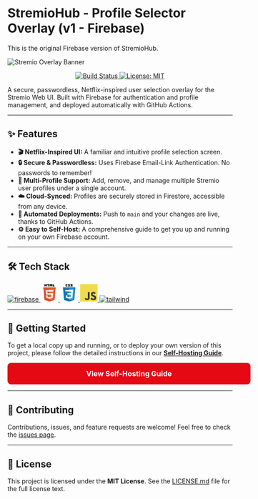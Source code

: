 # StremioHub - Profile Selector Overlay (v1 - Firebase)

This is the original Firebase version of StremioHub.

![Stremio Overlay Banner](https://placehold.co/1200x440/141414/e50914?text=StremioHub)

<p align="center">
  <a href="https://github.com/MichielEijpe/StremioHub/actions/workflows/firebase-hosting-merge.yml">
    <img src="https://img.shields.io/github/actions/workflow/status/MichielEIjpe/StremioHub/firebase-hosting-merge.yml?branch=main&style=for-the-badge&logo=github" alt="Build Status">
  </a>
  <a href="https://opensource.org/licenses/MIT">
    <img src="https://img.shields.io/badge/License-MIT-blue.svg?style=for-the-badge" alt="License: MIT">
  </a>
</p>

A secure, passwordless, Netflix-inspired user selection overlay for the Stremio Web UI. Built with Firebase for authentication and profile management, and deployed automatically with GitHub Actions.

---

## ✨ Features

* **🎬 Netflix-Inspired UI:** A familiar and intuitive profile selection screen.
* **🔒 Secure & Passwordless:** Uses Firebase Email-Link Authentication. No passwords to remember!
* **👤 Multi-Profile Support:** Add, remove, and manage multiple Stremio user profiles under a single account.
* **☁️ Cloud-Synced:** Profiles are securely stored in Firestore, accessible from any device.
* **🚀 Automated Deployments:** Push to `main` and your changes are live, thanks to GitHub Actions.
* **⚙️ Easy to Self-Host:** A comprehensive guide to get you up and running on your own Firebase account.

---

## 🛠️ Tech Stack

<p align="left">
  <a href="https://firebase.google.com/" target="_blank" rel="noreferrer">
    <img src="https://www.vectorlogo.zone/logos/firebase/firebase-icon.svg" alt="firebase" width="40" height="40"/>
  </a>
  <a href="https://developer.mozilla.org/en-US/docs/Web/Guide/HTML/HTML5" target="_blank" rel="noreferrer">
    <img src="https://raw.githubusercontent.com/devicons/devicon/master/icons/html5/html5-original-wordmark.svg" alt="html5" width="40" height="40"/>
  </a>
  <a href="https://www.w3.org/Style/CSS/Overview.en.html" target="_blank" rel="noreferrer">
    <img src="https://raw.githubusercontent.com/devicons/devicon/master/icons/css3/css3-original-wordmark.svg" alt="css3" width="40" height="40"/>
  </a>
  <a href="https://developer.mozilla.org/en-US/docs/Web/JavaScript" target="_blank" rel="noreferrer">
    <img src="https://raw.githubusercontent.com/devicons/devicon/master/icons/javascript/javascript-original.svg" alt="javascript" width="40" height="40"/>
  </a>
  <a href="https://tailwindcss.com/" target="_blank" rel="noreferrer">
    <img src="https://www.vectorlogo.zone/logos/tailwindcss/tailwindcss-icon.svg" alt="tailwind" width="40" height="40"/>
  </a>
</p>

---

## 🚀 Getting Started

To get a local copy up and running, or to deploy your own version of this project, please follow the detailed instructions in our **[Self-Hosting Guide](https://github.com/MichielEijpe/StremioHub/wiki/Self-Hosting-Guide)**.

<a href="https://github.com/MichielEijpe/StremioHub/wiki/Self-Hosting-Guide" style="text-decoration: none;">
  <div style="background-color: #e50914; color: white; padding: 14px 20px; margin: 8px 0; border: none; cursor: pointer; width: 100%; text-align: center; border-radius: 8px; font-size: 16px; font-weight: bold;">
    View Self-Hosting Guide
  </div>
</a>

---

## 🤝 Contributing

Contributions, issues, and feature requests are welcome! Feel free to check the [issues page](https://github.com/MichielEijpe/StremioHub/issues).

---

## 📜 License

This project is licensed under the **MIT License**. See the [LICENSE.md](LICENSE.md) file for the full license text.
